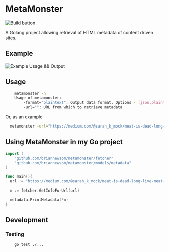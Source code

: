 # MetaMonster
![Build button](https://travis-ci.org/BrianNewsom/MetaMonster.svg?branch=master)

A Golang project allowing retrieval of HTML metadata of content driven sites.

## Example
![Example Usage && Output](http://i.imgur.com/lQeB0eV.png)

## Usage
```sh
	metamonster -h
	Usage of metamonster:
		-format="plaintext": Output data format. Options - [json,plaintext]
		-url="": URL from which to retrieve metadata
```

Or, as an example
```sh
  metamonster -url="https://medium.com/@sarah_k_mock/meat-is-dead-long-live-meat-a86a7cfe7ecf" -format=json
```

## Using MetaMonster in my Go project
```go
import (
	"github.com/briannewsom/metamonster/fetcher"
	"github.com/briannewsom/metamonster/models/metadata"
)

func main(){
  url := "https://medium.com/@sarah_k_mock/meat-is-dead-long-live-meat-a86a7cfe7ecf"

  m := fetcher.GetInfoForUrl(url)

  metadata.PrintMetadata(*m)
}
```

## Development

### Testing
```
	go test ./...
```
